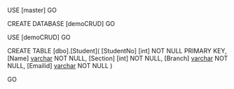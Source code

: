 USE [master]
GO

CREATE DATABASE [demoCRUD]
GO

USE [demoCRUD]
GO


CREATE TABLE [dbo].[Student](
	[StudentNo] [int] NOT NULL PRIMARY KEY,
	[Name] [varchar](50) NOT NULL,
	[Section] [int] NOT NULL,
	[Branch] [varchar](50) NOT NULL,
	[Emailid] [varchar](50) NOT NULL
 )

GO
